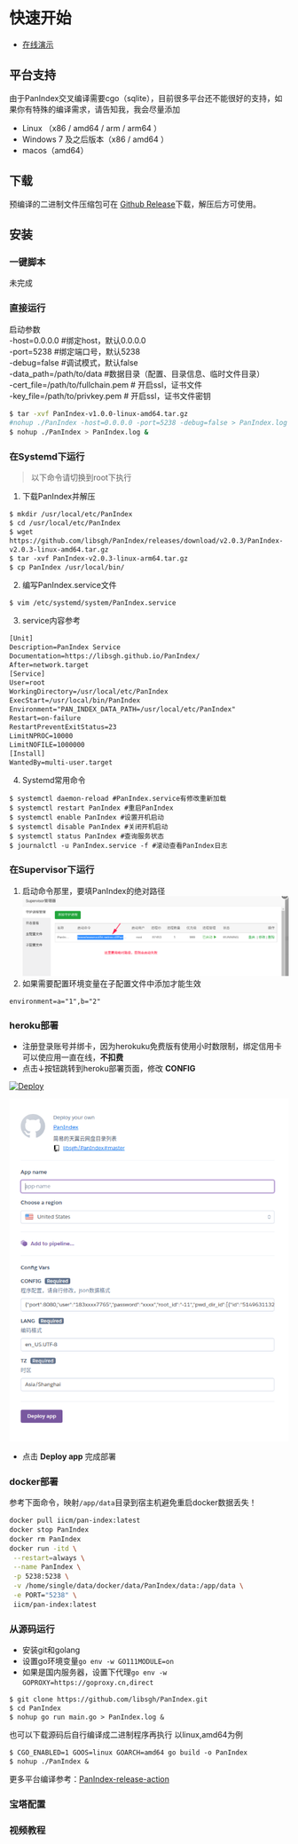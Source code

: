 # 快速开始
- [在线演示](https://t1.netrss.cf "https://t1.netrss.cf")

## 平台支持
由于PanIndex交叉编译需要cgo（sqlite），目前很多平台还不能很好的支持，如果你有特殊的编译需求，请告知我，我会尽量添加
- Linux （x86 / amd64 / arm / arm64 ）
- Windows 7 及之后版本（x86 / amd64 ）
- macos（amd64）

## 下载
预编译的二进制文件压缩包可在 [Github Release](https://github.com/libsgh/PanIndex/releases "release")下载，解压后方可使用。

## 安装

### 一键脚本
未完成
### 直接运行
启动参数<br>
-host=0.0.0.0 #绑定host，默认0.0.0.0<br>
-port=5238 #绑定端口号，默认5238<br>
-debug=false #调试模式，默认false<br>
-data_path=/path/to/data #数据目录（配置、目录信息、临时文件目录）<br>
-cert_file=/path/to/fullchain.pem # 开启ssl，证书文件<br>
-key_file=/path/to/privkey.pem # 开启ssl，证书文件密钥<br>
```bash
$ tar -xvf PanIndex-v1.0.0-linux-amd64.tar.gz
#nohup ./PanIndex -host=0.0.0.0 -port=5238 -debug=false > PanIndex.log &
$ nohup ./PanIndex > PanIndex.log &
```
### 在Systemd下运行
> 以下命令请切换到root下执行

1. 下载PanIndex并解压
```
$ mkdir /usr/local/etc/PanIndex
$ cd /usr/local/etc/PanIndex
$ wget https://github.com/libsgh/PanIndex/releases/download/v2.0.3/PanIndex-v2.0.3-linux-amd64.tar.gz
$ tar -xvf PanIndex-v2.0.3-linux-arm64.tar.gz
$ cp PanIndex /usr/local/bin/
```
2. 编写PanIndex.service文件
```
$ vim /etc/systemd/system/PanIndex.service
```
3. service内容参考
```
[Unit]
Description=PanIndex Service
Documentation=https://libsgh.github.io/PanIndex/
After=network.target
[Service]
User=root
WorkingDirectory=/usr/local/etc/PanIndex
ExecStart=/usr/local/bin/PanIndex
Environment="PAN_INDEX_DATA_PATH=/usr/local/etc/PanIndex"
Restart=on-failure
RestartPreventExitStatus=23
LimitNPROC=10000
LimitNOFILE=1000000
[Install]
WantedBy=multi-user.target
```

4. Systemd常用命令
```
$ systemctl daemon-reload #PanIndex.service有修改重新加载
$ systemctl restart PanIndex #重启PanIndex
$ systemctl enable PanIndex #设置开机启动
$ systemctl disable PanIndex #关闭开机启动
$ systemctl status PanIndex #查询服务状态
$ journalctl -u PanIndex.service -f #滚动查看PanIndex日志
```

### 在Supervisor下运行

1. 启动命令那里，要填PanIndex的绝对路径
![](_images/Supervisor.png)
2. 如果需要配置环境变量在子配置文件中添加才能生效

```
environment=a="1",b="2"
```

### heroku部署

- 注册登录账号并绑卡，因为herokuku免费版有使用小时数限制，绑定信用卡可以使应用一直在线，**不扣费**
- 点击↓按钮跳转到heroku部署页面，修改 **CONFIG**

[![Deploy](https://www.herokucdn.com/deploy/button.png)](https://heroku.com/deploy?template=https://github.com/libsgh/PanIndex)

![](_images/1-2.png)
- 点击 **Deploy app** 完成部署

### docker部署
参考下面命令，映射`/app/data`目录到宿主机避免重启docker数据丢失！
```bash
docker pull iicm/pan-index:latest
docker stop PanIndex
docker rm PanIndex
docker run -itd \
 --restart=always \
 --name PanIndex \
 -p 5238:5238 \
 -v /home/single/data/docker/data/PanIndex/data:/app/data \
 -e PORT="5238" \
 iicm/pan-index:latest
```
### 从源码运行
- 安装git和golang
- 设置go环境变量`go env -w GO111MODULE=on`
- 如果是国内服务器，设置下代理`go env -w GOPROXY=https://goproxy.cn,direct`
```
$ git clone https://github.com/libsgh/PanIndex.git
$ cd PanIndex
$ nohup go run main.go > PanIndex.log &
```
也可以下载源码后自行编译成二进制程序再执行
以linux,amd64为例
```
$ CGO_ENABLED=1 GOOS=linux GOARCH=amd64 go build -o PanIndex
$ nohup ./PanIndex &
```
更多平台编译参考：[PanIndex-release-action](https://github.com/libsgh/PanIndex-release-action)
### 宝塔配置
### 视频教程